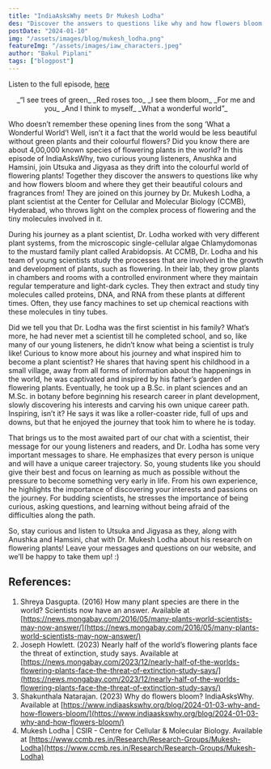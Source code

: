 ```yaml
---
title: "IndiaAsksWhy meets Dr Mukesh Lodha"
des: "Discover the answers to questions like why and how flowers bloom and where they get their beautiful colours and fragrances. Utsuka, Jigyasa and curious explorers are joined on this journey by Dr. Mukesh Lodha, a plant scientist at the Center for Cellular and Molecular Biology (CCMB), Hyderabad, who throws light on the complex process of flowering and the tiny molecules involved in it."
postDate: "2024-01-10"
img: "/assets/images/blog/mukesh_lodha.png"
featureImg: "/assets/images/iaw_characters.jpeg"
author: "Bakul Piplani"
tags: ["blogpost"]
---
```

Listen to the full episode, [here](https://www.indiaaskswhy.org/episode/2023-12-19-why-do-flowers-bloom/)

<p style="text-align:center"> 
_“I see trees of green_
_Red roses too_
_I see them bloom_
_For me and you_
_And I think to myself_
_What a wonderful world”_
</p>

Who doesn’t remember these opening lines from the song ‘What a Wonderful World’! Well, isn’t it a fact that the world would be less beautiful without green plants and their colourful flowers? Did you know there are about 4,00,000 known species of flowering plants in the world? In this episode of IndiaAsksWhy, two curious young listeners, Anushka and Hamsini, join Utsuka and Jigyasa as they drift into the colourful world of flowering plants! Together they discover the answers to questions like why and how flowers bloom and where they get their beautiful colours and fragrances from! They are joined on this journey by Dr. Mukesh Lodha, a plant scientist at the Center for Cellular and Molecular Biology (CCMB), Hyderabad, who throws light on the complex process of flowering and the tiny molecules involved in it.

During his journey as a plant scientist, Dr. Lodha worked with very different plant systems, from the microscopic single-cellular algae Chlamydomonas to the mustard family plant called Arabidopsis. At CCMB, Dr. Lodha and his team of young scientists study the processes that are involved in the growth and development of plants, such as flowering. In their lab, they grow plants in chambers and rooms with a controlled environment where they maintain regular temperature and light-dark cycles. They then extract and study tiny molecules called proteins, DNA, and RNA from these plants at different times. Often, they use fancy machines to set up chemical reactions with these molecules in tiny tubes.

Did we tell you that Dr. Lodha was the first scientist in his family? What’s more, he had never met a scientist till he completed school, and so, like many of our young listeners, he didn’t know what being a scientist is truly like! Curious to know more about his journey and what inspired him to become a plant scientist? He shares that having spent his childhood in a small village, away from all forms of information about the happenings in the world, he was captivated and inspired by his father’s garden of flowering plants. Eventually, he took up a B.Sc. in plant sciences and an M.Sc. in botany before beginning his research career in plant development, slowly discovering his interests and carving his own unique career path. Inspiring, isn’t it? He says it was like a roller-coaster ride, full of ups and downs, but that he enjoyed the journey that took him to where he is today.

That brings us to the most awaited part of our chat with a scientist, their message for our young listeners and readers, and Dr. Lodha has some very important messages to share. He emphasizes that every person is unique and will have a unique career trajectory. So, young students like you should give their best and focus on learning as much as possible without the pressure to become something very early in life. From his own experience, he highlights the importance of discovering your interests and passions on the journey. For budding scientists, he stresses the importance of being curious, asking questions, and learning without being afraid of the difficulties along the path.

So, stay curious and listen to Utsuka and Jigyasa as they, along with Anushka and Hamsini, chat with Dr. Mukesh Lodha about his research on flowering plants! Leave your messages and questions on our website, and we’ll be happy to take them up! :)
 
## References:
1. Shreya Dasgupta. (2016) How many plant species are there in the world? Scientists now have an answer. Available at [https://news.mongabay.com/2016/05/many-plants-world-scientists-may-now-answer/](https://news.mongabay.com/2016/05/many-plants-world-scientists-may-now-answer/)
2. Joseph Howlett. (2023) Nearly half of the world’s flowering plants face the threat of extinction, study says. Available at [https://news.mongabay.com/2023/12/nearly-half-of-the-worlds-flowering-plants-face-the-threat-of-extinction-study-says/](https://news.mongabay.com/2023/12/nearly-half-of-the-worlds-flowering-plants-face-the-threat-of-extinction-study-says/)
3. Shakunthala Natarajan. (2023) Why do flowers bloom? IndiaAsksWhy. Available at [https://www.indiaaskswhy.org/blog/2024-01-03-why-and-how-flowers-bloom/](https://www.indiaaskswhy.org/blog/2024-01-03-why-and-how-flowers-bloom/)
4. Mukesh Lodha | CSIR - Centre for Cellular & Molecular Biology. Available at [https://www.ccmb.res.in/Research/Research-Groups/Mukesh-Lodha](https://www.ccmb.res.in/Research/Research-Groups/Mukesh-Lodha)